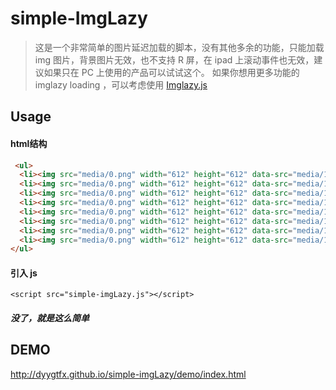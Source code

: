 # simple-ImgLazy

>这是一个非常简单的图片延迟加载的脚本，没有其他多余的功能，只能加载 img 图片，背景图片无效，也不支持 R 屏，在 ipad 上滚动事件也无效，建议如果只在 PC 上使用的产品可以试试这个。
如果你想用更多功能的 imglazy loading ，可以考虑使用 [Imglazy.js](https://github.com/dyygtfx/ImgLazy)

## Usage

#### html结构
```html
 <ul>
  <li><img src="media/0.png" width="612" height="612" data-src="media/1.jpg" alt="" class="imglazy"></li>
  <li><img src="media/0.png" width="612" height="612" data-src="media/1.jpg"  alt="" class="imglazy"></li>
  <li><img src="media/0.png" width="612" height="612" data-src="media/1.jpg" alt="" class="imglazy"></li>
  <li><img src="media/0.png" width="612" height="612" data-src="media/1.jpg" alt="" class="imglazy"></li>
  <li><img src="media/0.png" width="612" height="612" data-src="media/1.jpg" alt="" class="imglazy"></li>
  <li><img src="media/0.png" width="612" height="612" data-src="media/1.jpg" alt="" class="imglazy"></li>
  <li><img src="media/0.png" width="612" height="612" data-src="media/1.jpg" alt="" class="imglazy"></li>
  <li><img src="media/0.png" width="612" height="612" data-src="media/1.jpg" alt="" class="imglazy"></li>
</ul>
```

#### 引入 js

`<script src="simple-imgLazy.js"></script>`

##### 没了，就是这么简单

## DEMO

http://dyygtfx.github.io/simple-imgLazy/demo/index.html